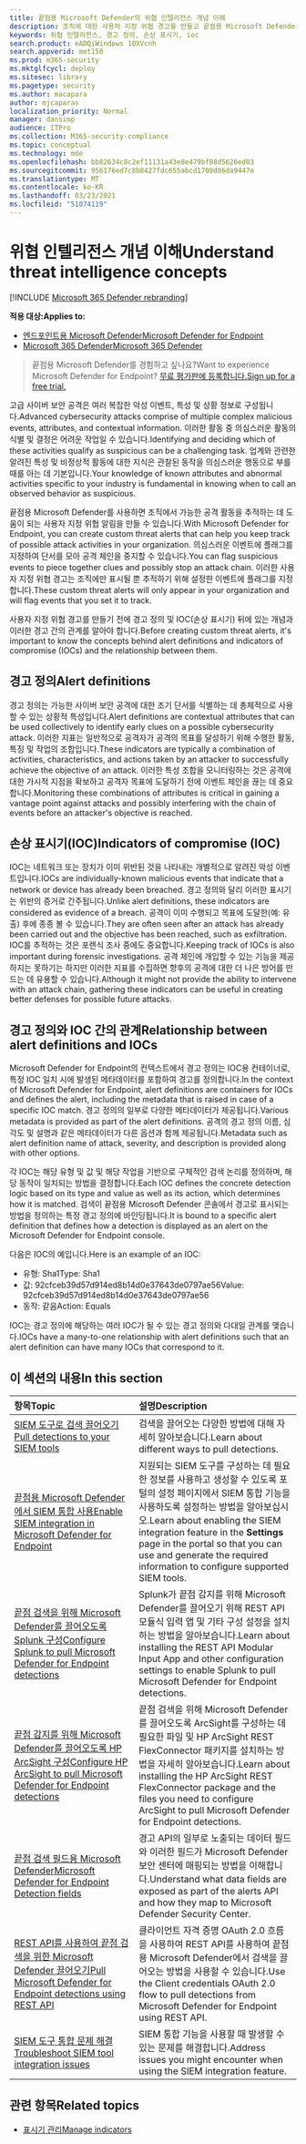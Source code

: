 ```yaml
---
title: 끝점용 Microsoft Defender의 위협 인텔리전스 개념 이해
description: 조직에 대한 사용자 지정 위협 경고를 만들고 끝점용 Microsoft Defender의 위협 인텔리전스에 대한 개념 학습
keywords: 위협 인텔리전스, 경고 정의, 손상 표시기, ioc
search.product: eADQiWindows 10XVcnh
search.appverid: met150
ms.prod: m365-security
ms.mktglfcycl: deploy
ms.sitesec: library
ms.pagetype: security
ms.author: macapara
author: mjcaparas
localization_priority: Normal
manager: dansimp
audience: ITPro
ms.collection: M365-security-compliance
ms.topic: conceptual
ms.technology: mde
ms.openlocfilehash: bb82634c8c2ef11131a43e8e479bf88d5626ed03
ms.sourcegitcommit: 956176ed7c8b8427fdc655abcd1709d86da9447e
ms.translationtype: MT
ms.contentlocale: ko-KR
ms.lasthandoff: 03/23/2021
ms.locfileid: "51074119"
---
```

# <a name="understand-threat-intelligence-concepts"></a><span data-ttu-id="d5144-104">위협 인텔리전스 개념 이해</span><span class="sxs-lookup"><span data-stu-id="d5144-104">Understand threat intelligence concepts</span></span>

[!INCLUDE [Microsoft 365 Defender rebranding](../../includes/microsoft-defender.md)]

<span data-ttu-id="d5144-105">**적용 대상:**</span><span class="sxs-lookup"><span data-stu-id="d5144-105">**Applies to:**</span></span>
- [<span data-ttu-id="d5144-106">엔드포인트용 Microsoft Defender</span><span class="sxs-lookup"><span data-stu-id="d5144-106">Microsoft Defender for Endpoint</span></span>](https://go.microsoft.com/fwlink/?linkid=2154037)
- [<span data-ttu-id="d5144-107">Microsoft 365 Defender</span><span class="sxs-lookup"><span data-stu-id="d5144-107">Microsoft 365 Defender</span></span>](https://go.microsoft.com/fwlink/?linkid=2118804)



><span data-ttu-id="d5144-108">끝점용 Microsoft Defender를 경험하고 싶나요?</span><span class="sxs-lookup"><span data-stu-id="d5144-108">Want to experience Microsoft Defender for Endpoint?</span></span> [<span data-ttu-id="d5144-109">무료 평가판에 등록합니다.</span><span class="sxs-lookup"><span data-stu-id="d5144-109">Sign up for a free trial.</span></span>](https://www.microsoft.com/microsoft-365/windows/microsoft-defender-atp?ocid=docs-wdatp-threatindicator-abovefoldlink) 

<span data-ttu-id="d5144-110">고급 사이버 보안 공격은 여러 복잡한 악성 이벤트, 특성 및 상황 정보로 구성됩니다.</span><span class="sxs-lookup"><span data-stu-id="d5144-110">Advanced cybersecurity attacks comprise of multiple complex malicious events, attributes, and contextual information.</span></span> <span data-ttu-id="d5144-111">이러한 활동 중 의심스러운 활동의 식별 및 결정은 어려운 작업일 수 있습니다.</span><span class="sxs-lookup"><span data-stu-id="d5144-111">Identifying and deciding which of these activities qualify as suspicious can be a challenging task.</span></span> <span data-ttu-id="d5144-112">업계와 관련한 알려진 특성 및 비정상적 활동에 대한 지식은 관찰된 동작을 의심스러운 행동으로 부를 때를 아는 데 기본입니다.</span><span class="sxs-lookup"><span data-stu-id="d5144-112">Your knowledge of known attributes and abnormal activities specific to your industry is fundamental in knowing when to call an observed behavior as suspicious.</span></span>

<span data-ttu-id="d5144-113">끝점용 Microsoft Defender를 사용하면 조직에서 가능한 공격 활동을 추적하는 데 도움이 되는 사용자 지정 위협 알림을 만들 수 있습니다.</span><span class="sxs-lookup"><span data-stu-id="d5144-113">With Microsoft Defender for Endpoint, you can create custom threat alerts that can help you keep track of possible attack activities in your organization.</span></span> <span data-ttu-id="d5144-114">의심스러운 이벤트에 플래그를 지정하여 단서를 모아 공격 체인을 중지할 수 있습니다.</span><span class="sxs-lookup"><span data-stu-id="d5144-114">You can flag suspicious events to piece together clues and possibly stop an attack chain.</span></span> <span data-ttu-id="d5144-115">이러한 사용자 지정 위협 경고는 조직에만 표시될 뿐 추적하기 위해 설정한 이벤트에 플래그를 지정합니다.</span><span class="sxs-lookup"><span data-stu-id="d5144-115">These custom threat alerts will only appear in your organization and will flag events that you set it to track.</span></span>

<span data-ttu-id="d5144-116">사용자 지정 위협 경고를 만들기 전에 경고 정의 및 IOC(손상 표시기) 뒤에 있는 개념과 이러한 경고 간의 관계를 알아야 합니다.</span><span class="sxs-lookup"><span data-stu-id="d5144-116">Before creating custom threat alerts, it's important to know the concepts behind alert definitions and indicators of compromise (IOCs) and the relationship between them.</span></span>

## <a name="alert-definitions"></a><span data-ttu-id="d5144-117">경고 정의</span><span class="sxs-lookup"><span data-stu-id="d5144-117">Alert definitions</span></span>
<span data-ttu-id="d5144-118">경고 정의는 가능한 사이버 보안 공격에 대한 조기 단서를 식별하는 데 총체적으로 사용할 수 있는 상황적 특성입니다.</span><span class="sxs-lookup"><span data-stu-id="d5144-118">Alert definitions are contextual attributes that can be used collectively to identify early clues on a possible cybersecurity attack.</span></span> <span data-ttu-id="d5144-119">이러한 지표는 일반적으로 공격자가 공격의 목표를 달성하기 위해 수행한 활동, 특징 및 작업의 조합입니다.</span><span class="sxs-lookup"><span data-stu-id="d5144-119">These indicators are typically a combination of activities, characteristics, and actions taken by an attacker to successfully achieve the objective of an attack.</span></span> <span data-ttu-id="d5144-120">이러한 특성 조합을 모니터링하는 것은 공격에 대한 가시적 지점을 확보하고 공격자 목표에 도달하기 전에 이벤트 체인을 끊는 데 중요합니다.</span><span class="sxs-lookup"><span data-stu-id="d5144-120">Monitoring these combinations of attributes is critical in gaining a vantage point against attacks and possibly interfering with the chain of events before an attacker's objective is reached.</span></span>

## <a name="indicators-of-compromise-ioc"></a><span data-ttu-id="d5144-121">손상 표시기(IOC)</span><span class="sxs-lookup"><span data-stu-id="d5144-121">Indicators of compromise (IOC)</span></span>
<span data-ttu-id="d5144-122">IOC는 네트워크 또는 장치가 이미 위반된 것을 나타내는 개별적으로 알려진 악성 이벤트입니다.</span><span class="sxs-lookup"><span data-stu-id="d5144-122">IOCs are individually-known malicious events that indicate that a network or device has already been breached.</span></span> <span data-ttu-id="d5144-123">경고 정의와 달리 이러한 표시기는 위반의 증거로 간주됩니다.</span><span class="sxs-lookup"><span data-stu-id="d5144-123">Unlike alert definitions, these indicators are considered as evidence of a breach.</span></span> <span data-ttu-id="d5144-124">공격이 이미 수행되고 목표에 도달한(예: 유출) 후에 종종 볼 수 있습니다.</span><span class="sxs-lookup"><span data-stu-id="d5144-124">They are often seen after an attack has already been carried out and the objective has been reached, such as exfiltration.</span></span> <span data-ttu-id="d5144-125">IOC를 추적하는 것은 포렌식 조사 중에도 중요합니다.</span><span class="sxs-lookup"><span data-stu-id="d5144-125">Keeping track of IOCs is also important during forensic investigations.</span></span> <span data-ttu-id="d5144-126">공격 체인에 개입할 수 있는 기능을 제공하지는 못하기는 하지만 이러한 지표를 수집하면 향후의 공격에 대한 더 나은 방어를 만드는 데 유용할 수 있습니다.</span><span class="sxs-lookup"><span data-stu-id="d5144-126">Although it might not provide the ability to intervene with an attack chain, gathering these indicators can be useful in creating better defenses for possible future attacks.</span></span>

## <a name="relationship-between-alert-definitions-and-iocs"></a><span data-ttu-id="d5144-127">경고 정의와 IOC 간의 관계</span><span class="sxs-lookup"><span data-stu-id="d5144-127">Relationship between alert definitions and IOCs</span></span>
<span data-ttu-id="d5144-128">Microsoft Defender for Endpoint의 컨텍스트에서 경고 정의는 IOC용 컨테이너로, 특정 IOC 일치 시에 발생된 메타데이터를 포함하여 경고를 정의합니다.</span><span class="sxs-lookup"><span data-stu-id="d5144-128">In the context of Microsoft Defender for Endpoint, alert definitions are containers for IOCs and defines the alert, including the metadata that is raised in case of a specific IOC match.</span></span> <span data-ttu-id="d5144-129">경고 정의의 일부로 다양한 메타데이터가 제공됩니다.</span><span class="sxs-lookup"><span data-stu-id="d5144-129">Various metadata is provided as part of the alert definitions.</span></span> <span data-ttu-id="d5144-130">공격의 경고 정의 이름, 심각도 및 설명과 같은 메타데이터가 다른 옵션과 함께 제공됩니다.</span><span class="sxs-lookup"><span data-stu-id="d5144-130">Metadata such as alert definition name of attack, severity, and description is provided along with other options.</span></span>

<span data-ttu-id="d5144-131">각 IOC는 해당 유형 및 값 및 해당 작업을 기반으로 구체적인 검색 논리를 정의하며, 해당 동작이 일치되는 방법을 결정합니다.</span><span class="sxs-lookup"><span data-stu-id="d5144-131">Each IOC defines the concrete detection logic based on its type and value as well as its action, which determines how it is matched.</span></span> <span data-ttu-id="d5144-132">검색이 끝점용 Microsoft Defender 콘솔에서 경고로 표시되는 방법을 정의하는 특정 경고 정의에 바인딩됩니다.</span><span class="sxs-lookup"><span data-stu-id="d5144-132">It is bound to a specific alert definition that defines how a detection is displayed as an alert on the Microsoft Defender for Endpoint console.</span></span>

<span data-ttu-id="d5144-133">다음은 IOC의 예입니다.</span><span class="sxs-lookup"><span data-stu-id="d5144-133">Here is an example of an IOC:</span></span>
- <span data-ttu-id="d5144-134">유형: Sha1</span><span class="sxs-lookup"><span data-stu-id="d5144-134">Type: Sha1</span></span>
- <span data-ttu-id="d5144-135">값: 92cfceb39d57d914ed8b14d0e37643de0797ae56</span><span class="sxs-lookup"><span data-stu-id="d5144-135">Value:  92cfceb39d57d914ed8b14d0e37643de0797ae56</span></span>
- <span data-ttu-id="d5144-136">동작: 같음</span><span class="sxs-lookup"><span data-stu-id="d5144-136">Action: Equals</span></span>

<span data-ttu-id="d5144-137">IOC는 경고 정의에 해당하는 여러 IOC가 될 수 있는 경고 정의와 다대일 관계를 맺습니다.</span><span class="sxs-lookup"><span data-stu-id="d5144-137">IOCs have a many-to-one relationship with alert definitions such that an alert definition can have many IOCs that correspond to it.</span></span>

## <a name="in-this-section"></a><span data-ttu-id="d5144-138">이 섹션의 내용</span><span class="sxs-lookup"><span data-stu-id="d5144-138">In this section</span></span>

<span data-ttu-id="d5144-139">항목</span><span class="sxs-lookup"><span data-stu-id="d5144-139">Topic</span></span> | <span data-ttu-id="d5144-140">설명</span><span class="sxs-lookup"><span data-stu-id="d5144-140">Description</span></span>
:---|:---
[<span data-ttu-id="d5144-141">SIEM 도구로 검색 끌어오기</span><span class="sxs-lookup"><span data-stu-id="d5144-141">Pull detections to your SIEM tools</span></span>](configure-siem.md)| <span data-ttu-id="d5144-142">검색을 끌어오는 다양한 방법에 대해 자세히 알아보습니다.</span><span class="sxs-lookup"><span data-stu-id="d5144-142">Learn about different ways to pull detections.</span></span>
[<span data-ttu-id="d5144-143">끝점용 Microsoft Defender에서 SIEM 통합 사용</span><span class="sxs-lookup"><span data-stu-id="d5144-143">Enable SIEM integration in Microsoft Defender for Endpoint</span></span>](enable-siem-integration.md)| <span data-ttu-id="d5144-144">지원되는 SIEM 도구를 구성하는  데 필요한 정보를 사용하고 생성할 수 있도록 포털의 설정 페이지에서 SIEM 통합 기능을 사용하도록 설정하는 방법을 알아보십시오.</span><span class="sxs-lookup"><span data-stu-id="d5144-144">Learn about enabling the SIEM integration feature in the **Settings** page in the portal so that you can use and generate the required information to configure supported SIEM tools.</span></span>
[<span data-ttu-id="d5144-145">끝점 검색을 위해 Microsoft Defender를 끌어오도록 Splunk 구성</span><span class="sxs-lookup"><span data-stu-id="d5144-145">Configure Splunk to pull Microsoft Defender for Endpoint detections</span></span>](configure-siem.md)| <span data-ttu-id="d5144-146">Splunk가 끝점 감지를 위해 Microsoft Defender를 끌어오기 위해 REST API 모듈식 입력 앱 및 기타 구성 설정을 설치하는 방법을 알아보습니다.</span><span class="sxs-lookup"><span data-stu-id="d5144-146">Learn about installing the REST API Modular Input App and other configuration settings to enable Splunk to pull Microsoft Defender for Endpoint detections.</span></span>
[<span data-ttu-id="d5144-147">끝점 감지를 위해 Microsoft Defender를 끌어오도록 HP ArcSight 구성</span><span class="sxs-lookup"><span data-stu-id="d5144-147">Configure HP ArcSight to pull Microsoft Defender for Endpoint detections</span></span>](configure-arcsight.md)| <span data-ttu-id="d5144-148">끝점 검색을 위해 Microsoft Defender를 끌어오도록 ArcSight를 구성하는 데 필요한 파일 및 HP ArcSight REST FlexConnector 패키지를 설치하는 방법을 자세히 알아보습니다.</span><span class="sxs-lookup"><span data-stu-id="d5144-148">Learn about installing the HP ArcSight REST FlexConnector package and the files you need to configure ArcSight to pull Microsoft Defender for Endpoint detections.</span></span>
[<span data-ttu-id="d5144-149">끝점 검색 필드용 Microsoft Defender</span><span class="sxs-lookup"><span data-stu-id="d5144-149">Microsoft Defender for Endpoint Detection fields</span></span>](api-portal-mapping.md) | <span data-ttu-id="d5144-150">경고 API의 일부로 노출되는 데이터 필드와 이러한 필드가 Microsoft Defender 보안 센터에 매핑되는 방법을 이해합니다.</span><span class="sxs-lookup"><span data-stu-id="d5144-150">Understand what data fields are exposed as part of the alerts API and how they map to Microsoft Defender Security Center.</span></span>
[<span data-ttu-id="d5144-151">REST API를 사용하여 끝점 검색을 위한 Microsoft Defender 끌어오기</span><span class="sxs-lookup"><span data-stu-id="d5144-151">Pull Microsoft Defender for Endpoint detections using REST API</span></span>](pull-alerts-using-rest-api.md) | <span data-ttu-id="d5144-152">클라이언트 자격 증명 OAuth 2.0 흐름을 사용하여 REST API를 사용하여 끝점용 Microsoft Defender에서 검색을 끌어오는 방법을 사용할 수 있습니다.</span><span class="sxs-lookup"><span data-stu-id="d5144-152">Use the Client credentials OAuth 2.0 flow to pull detections from Microsoft Defender for Endpoint using REST API.</span></span>
[<span data-ttu-id="d5144-153">SIEM 도구 통합 문제 해결</span><span class="sxs-lookup"><span data-stu-id="d5144-153">Troubleshoot SIEM tool integration issues</span></span>](troubleshoot-siem.md) | <span data-ttu-id="d5144-154">SIEM 통합 기능을 사용할 때 발생할 수 있는 문제를 해결합니다.</span><span class="sxs-lookup"><span data-stu-id="d5144-154">Address issues you might encounter when using the SIEM integration feature.</span></span>



## <a name="related-topics"></a><span data-ttu-id="d5144-155">관련 항목</span><span class="sxs-lookup"><span data-stu-id="d5144-155">Related topics</span></span>
- [<span data-ttu-id="d5144-156">표시기 관리</span><span class="sxs-lookup"><span data-stu-id="d5144-156">Manage indicators</span></span>](manage-indicators.md)
